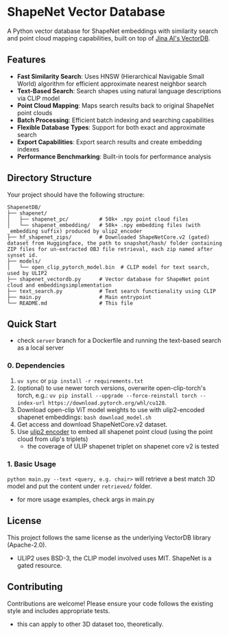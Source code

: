 # ShapeNet Vector Database

A Python vector database for ShapeNet embeddings with similarity search and point cloud mapping capabilities, built on top of [Jina AI's VectorDB](https://github.com/jina-ai/vectordb).

## Features

- **Fast Similarity Search**: Uses HNSW (Hierarchical Navigable Small World) algorithm for efficient approximate nearest neighbor search
- **Text-Based Search**: Search shapes using natural language descriptions via CLIP model
- **Point Cloud Mapping**: Maps search results back to original ShapeNet point clouds
- **Batch Processing**: Efficient batch indexing and searching capabilities
- **Flexible Database Types**: Support for both exact and approximate search
- **Export Capabilities**: Export search results and create embedding indexes
- **Performance Benchmarking**: Built-in tools for performance analysis

## Directory Structure

Your project should have the following structure:
```
ShapenetDB/
├── shapenet/
│   ├── shapenet_pc/          # 50k+ .npy point cloud files
│   └── shapenet_embedding/   # 50k+ .npy embedding files (with _embedding suffix) produced by ulip2_encoder
├── hf_shapenet_zips/         # Downloaded ShapeNetCore.v2 (gated) dataset from Huggingface, the path to snapshot/hash/ folder containing ZIP files for un-extracted OBJ file retrieval, each zip named after synset id.
├── models/
│   └── open_clip_pytorch_model.bin  # CLIP model for text search, used by ULIP2
├── shapenet_vectordb.py      # Vector database for ShapeNet point cloud and embeddingsimplementation
├── text_search.py            # Text search functionality using CLIP
├── main.py                   # Main entrypoint
└── README.md                 # This file
```

## Quick Start

- check `server` branch for a Dockerfile and running the text-based search as a local server

### 0. Dependencies

1. `uv sync` or `pip install -r requirements.txt`
2. (optional) to use newer torch versions, overwrite open-clip-torch's torch, e.g.: `uv pip install --upgrade --force-reinstall torch --index-url https://download.pytorch.org/whl/cu128`. 
3. Download open-clip ViT model weights to use with ulip2-encoded shapenet embeddings: `bash download_model.sh`
4. Get access and download ShapeNetCore.v2 dataset. 
5. Use [ulip2 encoder](https://github.com/SanBingYouYong/ulip2_encoder) to embed all shapenet point cloud (using the point cloud from ulip's triplets)
    - the coverage of ULIP shapenet triplet on shapenet core v2 is tested

### 1. Basic Usage

`python main.py --text <query, e.g. chair>` will retrieve a best match 3D model and put the content under `retrieved/` folder. 
- for more usage examples, check args in main.py

## License

This project follows the same license as the underlying VectorDB library (Apache-2.0).
- ULIP2 uses BSD-3, the CLIP model involved uses MIT. ShapeNet is a gated resource. 

## Contributing

Contributions are welcome! Please ensure your code follows the existing style and includes appropriate tests.
- this can apply to other 3D dataset too, theoretically.
